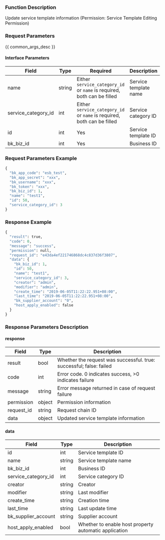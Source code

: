 ### Function Description

Update service template information (Permission: Service Template Editing Permission)

### Request Parameters

{{ common_args_desc }}

#### Interface Parameters

| Field               | Type   | Required                                                     | Description           |
| ------------------- | ------ | ------------------------------------------------------------ | --------------------- |
| name                | string | Either `service_category_id` or `name` is required, both can be filled | Service template name |
| service_category_id | int    | Either `service_category_id` or `name` is required, both can be filled | Service category ID   |
| id                  | int    | Yes                                                          | Service template ID   |
| bk_biz_id           | int    | Yes                                                          | Business ID           |

### Request Parameters Example

```python
{
  "bk_app_code": "esb_test",
  "bk_app_secret": "xxx",
  "bk_username": "xxx",
  "bk_token": "xxx",
  "bk_biz_id": 1,
  "name": "test1",
  "id": 50,
  "service_category_id": 3
}
```

### Response Example

```python
{
  "result": true,
  "code": 0,
  "message": "success",
  "permission": null,
  "request_id": "e43da4ef221746868dc4c837d36f3807",
  "data": {
    "bk_biz_id": 1,
    "id": 50,
    "name": "test1",
    "service_category_id": 3,
    "creator": "admin",
    "modifier": "admin",
    "create_time": "2019-06-05T11:22:22.951+08:00",
    "last_time": "2019-06-05T11:22:22.951+08:00",
    "bk_supplier_account": "0",
    "host_apply_enabled": false
  }
}
```

### Response Parameters Description

#### response

| Field       | Type   | Description                                                  |
| ---------- | ------ | ------------------------------------------------------------ |
| result     | bool   | Whether the request was successful. true: successful; false: failed |
| code       | int    | Error code. 0 indicates success, >0 indicates failure        |
| message    | string | Error message returned in case of request failure            |
| permission | object | Permission information                                       |
| request_id | string | Request chain ID                                             |
| data       | object | Updated service template information                         |

#### data

| Field                | Type   | Description                                           |
| ------------------- | ------ | ----------------------------------------------------- |
| id                  | int    | Service template ID                                   |
| name                | string | Service template name                                 |
| bk_biz_id           | int    | Business ID                                           |
| service_category_id | int    | Service category ID                                   |
| creator             | string | Creator                                               |
| modifier            | string | Last modifier                                         |
| create_time         | string | Creation time                                         |
| last_time           | string | Last update time                                      |
| bk_supplier_account | string | Supplier account                                      |
| host_apply_enabled  | bool   | Whether to enable host property automatic application |
